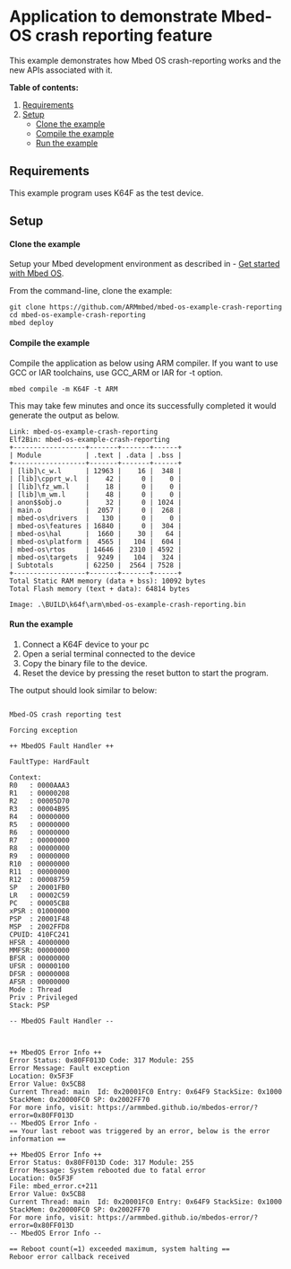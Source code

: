 # Application to demonstrate Mbed-OS crash reporting feature

This example demonstrates how Mbed OS crash-reporting works and the new APIs associated with it.

**Table of contents:**

1. [Requirements](#requirements)
1. [Setup](#setup)
   - [Clone the example](#import-the-example)
   - [Compile the example](#compile-the-example)
   - [Run the example](#run-the-example)

## Requirements

This example program uses K64F as the test device.


## Setup

#### Clone the example

Setup your Mbed development environment as described in - [Get started with Mbed OS](https://os.mbed.com/docs/latest/tutorials/your-first-program.html).

From the command-line, clone the example:

```
git clone https://github.com/ARMmbed/mbed-os-example-crash-reporting
cd mbed-os-example-crash-reporting
mbed deploy
```

#### Compile the example

Compile the application as below using ARM compiler. If you want to use GCC or IAR toolchains, use GCC_ARM or IAR for -t option.

```
mbed compile -m K64F -t ARM
```

This may take few minutes and once its successfully completed it would generate the output as below.

```
Link: mbed-os-example-crash-reporting
Elf2Bin: mbed-os-example-crash-reporting
+------------------+-------+-------+------+
| Module           | .text | .data | .bss |
+------------------+-------+-------+------+
| [lib]\c_w.l      | 12963 |    16 |  348 |
| [lib]\cpprt_w.l  |    42 |     0 |    0 |
| [lib]\fz_wm.l    |    18 |     0 |    0 |
| [lib]\m_wm.l     |    48 |     0 |    0 |
| anon$$obj.o      |    32 |     0 | 1024 |
| main.o           |  2057 |     0 |  268 |
| mbed-os\drivers  |   130 |     0 |    0 |
| mbed-os\features | 16840 |     0 |  304 |
| mbed-os\hal      |  1660 |    30 |   64 |
| mbed-os\platform |  4565 |   104 |  604 |
| mbed-os\rtos     | 14646 |  2310 | 4592 |
| mbed-os\targets  |  9249 |   104 |  324 |
| Subtotals        | 62250 |  2564 | 7528 |
+------------------+-------+-------+------+
Total Static RAM memory (data + bss): 10092 bytes
Total Flash memory (text + data): 64814 bytes

Image: .\BUILD\k64f\arm\mbed-os-example-crash-reporting.bin
```

#### Run the example

1. Connect a K64F device to your pc
1. Open a serial terminal connected to the device
1. Copy the binary file to the device.
1. Reset the device by pressing the reset button to start the program.

The output should look similar to below:

```

Mbed-OS crash reporting test

Forcing exception

++ MbedOS Fault Handler ++

FaultType: HardFault

Context:
R0   : 0000AAA3
R1   : 00000208
R2   : 00005D70
R3   : 00004B95
R4   : 00000000
R5   : 00000000
R6   : 00000000
R7   : 00000000
R8   : 00000000
R9   : 00000000
R10  : 00000000
R11  : 00000000
R12  : 00008759
SP   : 20001FB0
LR   : 00002C59
PC   : 00005CB8
xPSR : 01000000
PSP  : 20001F48
MSP  : 2002FFD8
CPUID: 410FC241
HFSR : 40000000
MMFSR: 00000000
BFSR : 00000000
UFSR : 00000100
DFSR : 00000008
AFSR : 00000000
Mode : Thread
Priv : Privileged
Stack: PSP

-- MbedOS Fault Handler --



++ MbedOS Error Info ++
Error Status: 0x80FF013D Code: 317 Module: 255
Error Message: Fault exception
Location: 0x5F3F
Error Value: 0x5CB8
Current Thread: main  Id: 0x20001FC0 Entry: 0x64F9 StackSize: 0x1000 StackMem: 0x20000FC0 SP: 0x2002FF70
For more info, visit: https://armmbed.github.io/mbedos-error/?error=0x80FF013D
-- MbedOS Error Info -
== Your last reboot was triggered by an error, below is the error information ==

++ MbedOS Error Info ++
Error Status: 0x80FF013D Code: 317 Module: 255
Error Message: System rebooted due to fatal error
Location: 0x5F3F
File: mbed_error.c+211
Error Value: 0x5CB8
Current Thread: main  Id: 0x20001FC0 Entry: 0x64F9 StackSize: 0x1000 StackMem: 0x20000FC0 SP: 0x2002FF70
For more info, visit: https://armmbed.github.io/mbedos-error/?error=0x80FF013D
-- MbedOS Error Info --

== Reboot count(=1) exceeded maximum, system halting ==
Reboor error callback received

```

